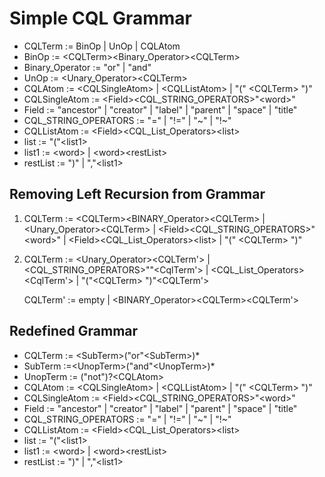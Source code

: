 
# Simple CQL Grammar
* CQLTerm := BinOp | UnOp | CQLAtom
* BinOp := \<CQLTerm><Binary_Operator>\<CQLTerm>
* Binary_Operator := "or" | "and"
* UnOp := \<Unary_Operator>\<CQLTerm>
* CQLAtom :=  \<CQLSingleAtom> | \<CQLListAtom> | "(" \<CQLTerm> ")"
* CQLSingleAtom := \<Field>\<CQL_STRING_OPERATORS>\"\<word>\"
* Field := "ancestor" | "creator" | "label" | "parent" | "space" | "title"
* CQL_STRING_OPERATORS := "=" | "!=" | "~" | "!\~"
* CQLListAtom := \<Field>\<CQL_List_Operators>\<list>
* list := "("\<list1>
* list1 := \<word> | \<word>\<restList>
* restList := ")" | ","\<list1>

## Removing Left Recursion from Grammar
1. CQLTerm := \<CQLTerm>\<BINARY_Operator>\<CQLTerm>  |            \<Unary_Operator>\<CQLTerm> 
| \<Field>\<CQL_STRING_OPERATORS>\"\<word>\" |      \<Field>\<CQL_List_Operators>\<list> | "(" \<CQLTerm> ")"

2. CQLTerm := <Unary_Operator><CQLTerm><CQLTerm'> 
        | <Field><CQL_STRING_OPERATORS>\"<word>\"<CqlTerm'> 
        | <Field><CQL_List_Operators><list><CqlTerm'>
        | "("\<CQLTerm> ")"<CQLTerm'>

    CQLTerm' := empty | \<BINARY_Operator>\<CQLTerm>\<CQLTerm'>

## Redefined Grammar

* CQLTerm := \<SubTerm>("or"\<SubTerm>)*
* SubTerm :=\<UnopTerm>("and"\<UnopTerm>)*
* UnopTerm := ("not")?\<CQLAtom>
* CQLAtom :=  \<CQLSingleAtom> | \<CQLListAtom> | "(" \<CQLTerm> ")"
* CQLSingleAtom := \<Field>\<CQL_STRING_OPERATORS>\"\<word>\"
* Field := "ancestor" | "creator" | "label" | "parent" | "space" | "title"
* CQL_STRING_OPERATORS := "=" | "!=" | "~" | "!\~"
* CQLListAtom := \<Field>\<CQL_List_Operators>\<list>
* list := "("\<list1>
* list1 := \<word> | \<word>\<restList>
* restList := ")" | ","\<list1>

